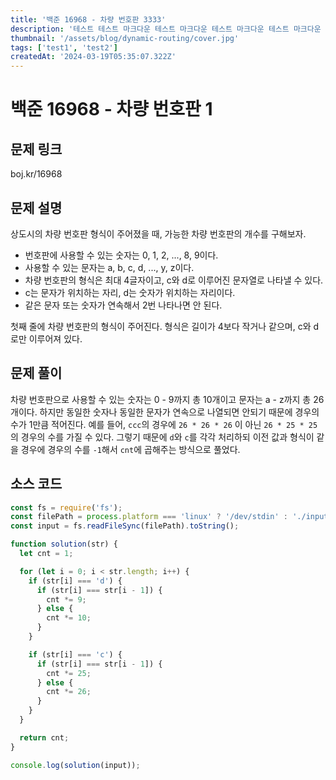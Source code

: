 ```yaml
---
title: '백준 16968 - 차량 번호판 3333'
description: '테스트 테스트 마크다운 테스트 마크다운 테스트 마크다운 테스트 마크다운 테스트 마크다운 테스트 마크다운 테스트 마크다운 테스트 마크다운 테스트 마크다운 테스트'
thumbnail: '/assets/blog/dynamic-routing/cover.jpg'
tags: ['test1', 'test2']
createdAt: '2024-03-19T05:35:07.322Z'
---
```


# 백준 16968 - 차량 번호판 1

## 문제 링크

boj.kr/16968

## 문제 설명

상도시의 차량 번호판 형식이 주어졌을 때, 가능한 차량 번호판의 개수를 구해보자.

- 번호판에 사용할 수 있는 숫자는 0, 1, 2, ..., 8, 9이다.
- 사용할 수 있는 문자는 a, b, c, d, ..., y, z이다.
- 차량 번호판의 형식은 최대 4글자이고, c와 d로 이루어진 문자열로 나타낼 수 있다.
- c는 문자가 위치하는 자리, d는 숫자가 위치하는 자리이다.
- 같은 문자 또는 숫자가 연속해서 2번 나타나면 안 된다.

첫째 줄에 차량 번호판의 형식이 주어진다. 형식은 길이가 4보다 작거나 같으며, c와 d로만 이루어져 있다.

## 문제 풀이

차량 번호판으로 사용할 수 있는 숫자는 0 - 9까지 총 10개이고 문자는 a - z까지 총 26개이다. 하지만 동일한 숫자나 동일한 문자가 연속으로 나열되면 안되기 때문에 경우의 수가 1만큼 적어진다. 예를 들어, `ccc`의 경우에 `26 * 26 * 26` 이 아닌 `26 * 25 * 25`의 경우의 수를 가질 수 있다. 그렇기 때문에 `d`와 `c`를 각각 처리하되 이전 값과 형식이 같을 경우에 경우의 수를 `-1`해서 `cnt`에 곱해주는 방식으로 풀었다.

## 소스 코드

```js
const fs = require('fs');
const filePath = process.platform === 'linux' ? '/dev/stdin' : './input.txt';
const input = fs.readFileSync(filePath).toString();

function solution(str) {
  let cnt = 1;

  for (let i = 0; i < str.length; i++) {
    if (str[i] === 'd') {
      if (str[i] === str[i - 1]) {
        cnt *= 9;
      } else {
        cnt *= 10;
      }
    }

    if (str[i] === 'c') {
      if (str[i] === str[i - 1]) {
        cnt *= 25;
      } else {
        cnt *= 26;
      }
    }
  }

  return cnt;
}

console.log(solution(input));
```
